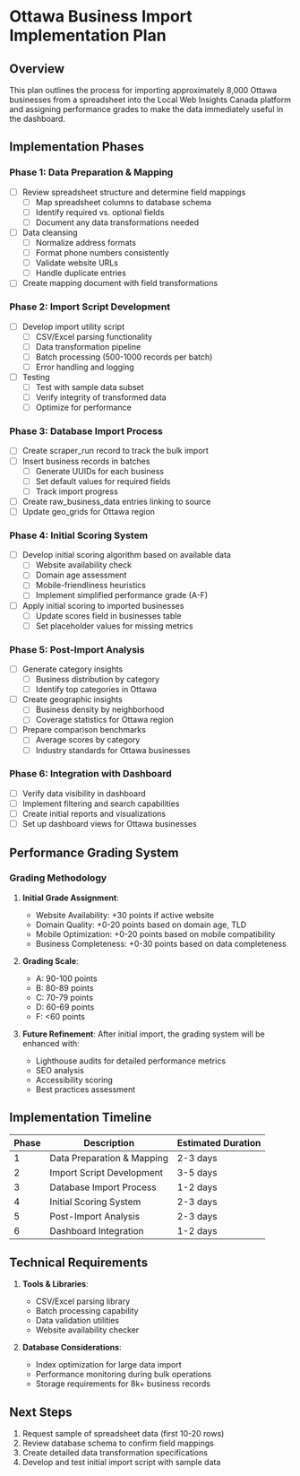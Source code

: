 
# Ottawa Business Import Implementation Plan

## Overview
This plan outlines the process for importing approximately 8,000 Ottawa businesses from a spreadsheet into the Local Web Insights Canada platform and assigning performance grades to make the data immediately useful in the dashboard.

## Implementation Phases

### Phase 1: Data Preparation & Mapping
- [ ] Review spreadsheet structure and determine field mappings
  - [ ] Map spreadsheet columns to database schema
  - [ ] Identify required vs. optional fields
  - [ ] Document any data transformations needed
- [ ] Data cleansing
  - [ ] Normalize address formats
  - [ ] Format phone numbers consistently
  - [ ] Validate website URLs
  - [ ] Handle duplicate entries
- [ ] Create mapping document with field transformations

### Phase 2: Import Script Development
- [ ] Develop import utility script
  - [ ] CSV/Excel parsing functionality
  - [ ] Data transformation pipeline
  - [ ] Batch processing (500-1000 records per batch)
  - [ ] Error handling and logging
- [ ] Testing
  - [ ] Test with sample data subset
  - [ ] Verify integrity of transformed data
  - [ ] Optimize for performance

### Phase 3: Database Import Process
- [ ] Create scraper_run record to track the bulk import
- [ ] Insert business records in batches
  - [ ] Generate UUIDs for each business
  - [ ] Set default values for required fields
  - [ ] Track import progress
- [ ] Create raw_business_data entries linking to source
- [ ] Update geo_grids for Ottawa region

### Phase 4: Initial Scoring System
- [ ] Develop initial scoring algorithm based on available data
  - [ ] Website availability check
  - [ ] Domain age assessment
  - [ ] Mobile-friendliness heuristics
  - [ ] Implement simplified performance grade (A-F)
- [ ] Apply initial scoring to imported businesses
  - [ ] Update scores field in businesses table
  - [ ] Set placeholder values for missing metrics

### Phase 5: Post-Import Analysis
- [ ] Generate category insights
  - [ ] Business distribution by category
  - [ ] Identify top categories in Ottawa
- [ ] Create geographic insights
  - [ ] Business density by neighborhood
  - [ ] Coverage statistics for Ottawa region
- [ ] Prepare comparison benchmarks
  - [ ] Average scores by category
  - [ ] Industry standards for Ottawa businesses

### Phase 6: Integration with Dashboard
- [ ] Verify data visibility in dashboard
- [ ] Implement filtering and search capabilities
- [ ] Create initial reports and visualizations
- [ ] Set up dashboard views for Ottawa businesses

## Performance Grading System

### Grading Methodology
1. **Initial Grade Assignment**:
   - Website Availability: +30 points if active website
   - Domain Quality: +0-20 points based on domain age, TLD
   - Mobile Optimization: +0-20 points based on mobile compatibility
   - Business Completeness: +0-30 points based on data completeness

2. **Grading Scale**:
   - A: 90-100 points
   - B: 80-89 points
   - C: 70-79 points
   - D: 60-69 points
   - F: <60 points

3. **Future Refinement**:
   After initial import, the grading system will be enhanced with:
   - Lighthouse audits for detailed performance metrics
   - SEO analysis
   - Accessibility scoring
   - Best practices assessment

## Implementation Timeline

| Phase | Description | Estimated Duration |
|-------|-------------|-------------------|
| 1 | Data Preparation & Mapping | 2-3 days |
| 2 | Import Script Development | 3-5 days |
| 3 | Database Import Process | 1-2 days |
| 4 | Initial Scoring System | 2-3 days |
| 5 | Post-Import Analysis | 2-3 days |
| 6 | Dashboard Integration | 1-2 days |

## Technical Requirements

1. **Tools & Libraries**:
   - CSV/Excel parsing library
   - Batch processing capability
   - Data validation utilities
   - Website availability checker

2. **Database Considerations**:
   - Index optimization for large data import
   - Performance monitoring during bulk operations
   - Storage requirements for 8k+ business records

## Next Steps

1. Request sample of spreadsheet data (first 10-20 rows)
2. Review database schema to confirm field mappings
3. Create detailed data transformation specifications
4. Develop and test initial import script with sample data

